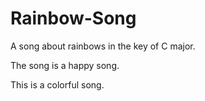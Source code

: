 # Rainbow-Song
 
A song about rainbows in the key of C major.

The song is a happy song.

This is a colorful song. 
